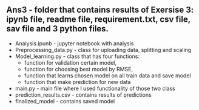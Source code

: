## Ans3 - folder that contains results of Exersise 3: ipynb file, readme file, requirement.txt, csv file, sav file and 3 python files.
* Analysis.ipunb - jupyter notebook with analysis
* Preprocessing_data.py - class for uploading data, splitting and scaling
* Model_learning.py - class that has four functions:
    * function for validation certain model,
    * function for choosing best model by RMSE,
    * function that learns chosen model on all train data and save model
    * function that make prediction for new data
* main.py - main file where I used functionality of those two class
* prediction_results.csv - contains results of predictions
* finalized_model - contains saved model